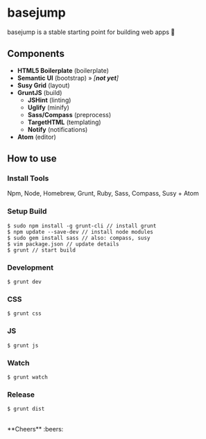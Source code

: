 # basejump
basejump is a stable starting point for building web apps :rocket:

## Components
- **HTML5 Boilerplate** (boilerplate)
- **Semantic UI** (bootstrap) » _[**not yet**]_
- **Susy Grid** (layout)
- **GruntJS** (build)
  - **JSHint** (linting)
  - **Uglify** (minify)
  - **Sass/Compass** (preprocess)
  - **TargetHTML** (templating)
  - **Notify** (notifications)
- **Atom** (editor)

## How to use
### Install Tools
Npm, Node, Homebrew, Grunt, Ruby, Sass, Compass, Susy + Atom

### Setup Build
    $ sudo npm install -g grunt-cli // install grunt
    $ npm update --save-dev // install node modules
    $ sudo gem install sass // also: compass, susy
    $ vim package.json // update details
    $ grunt // start build

### Development
    $ grunt dev

### CSS
    $ grunt css

### JS
    $ grunt js

### Watch
    $ grunt watch

### Release
    $ grunt dist

<br>
**Cheers** :beers:
